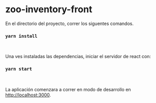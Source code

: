 # zoo-inventory-front

En el directorio del proyecto, correr los siguentes comandos.
### `yarn install`
<br />

Una ves instaladas las dependencias, iniciar el servidor de react con:
### `yarn start`
<br/>

La aplicación comenzara a correr en modo de desarrollo en [http://localhost:3000](http://localhost:3000).
